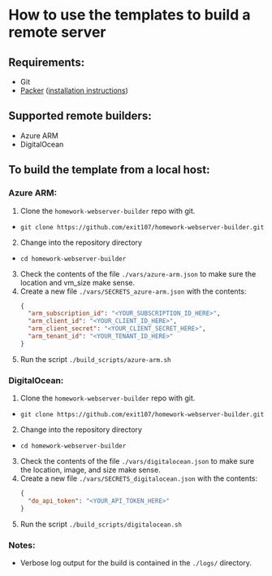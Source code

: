 # How to use the templates to build a remote server

## Requirements:
* Git
* [Packer](https://packer.io/downloads.html) ([installation instructions](https://packer.io/intro/getting-started/install.html##precompiled-binaries))

## Supported remote builders:
* Azure ARM
* DigitalOcean

## To build the template from a local host:

### Azure ARM:
1. Clone the `homework-webserver-builder` repo with git.
  * `git clone https://github.com/exit107/homework-webserver-builder.git`
2. Change into the repository directory
  * `cd homework-webserver-builder`
3. Check the contents of the file `./vars/azure-arm.json` to make sure the location and vm_size make sense.
4. Create a new file `./vars/SECRETS_azure-arm.json` with the contents:
    ```json
    {
      "arm_subscription_id": "<YOUR_SUBSCRIPTION_ID_HERE>",
      "arm_client_id": "<YOUR_CLIENT_ID_HERE>",
      "arm_client_secret": "<YOUR_CLIENT_SECRET_HERE>",
      "arm_tenant_id": "<YOUR_TENANT_ID_HERE>"
    }
    ```
5. Run the script `./build_scripts/azure-arm.sh`

### DigitalOcean:
1. Clone the `homework-webserver-builder` repo with git.
  * `git clone https://github.com/exit107/homework-webserver-builder.git`
2. Change into the repository directory
  * `cd homework-webserver-builder`
3. Check the contents of the file `./vars/digitalocean.json` to make sure the location, image, and size make sense.
4. Create a new file `./vars/SECRETS_digitalocean.json` with the contents:
    ```json
    {
      "do_api_token": "<YOUR_API_TOKEN_HERE>"
    }
    ```
5. Run the script `./build_scripts/digitalocean.sh`

### Notes:
* Verbose log output for the build is contained in the `./logs/` directory.
